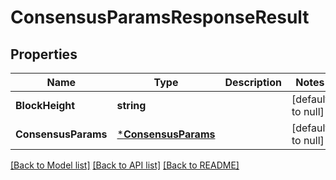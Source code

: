 # ConsensusParamsResponseResult

## Properties
Name | Type | Description | Notes
------------ | ------------- | ------------- | -------------
**BlockHeight** | **string** |  | [default to null]
**ConsensusParams** | [***ConsensusParams**](ConsensusParams.md) |  | [default to null]

[[Back to Model list]](../README.md#documentation-for-models) [[Back to API list]](../README.md#documentation-for-api-endpoints) [[Back to README]](../README.md)


